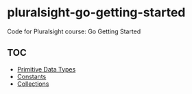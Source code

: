 # pluralsight-go-getting-started

Code for Pluralsight course: Go Getting Started

## TOC

 - [Primitive Data Types](module2/primitive_data_types.go)
 - [Constants](module2/constants.go)
 - [Collections](module2/collections.go)

